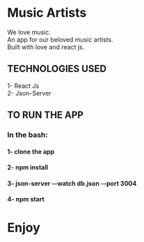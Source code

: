 # Music Artists
We love music.<br>
An app for our beloved music artists.<br>
Built with love and react js.<br>

## TECHNOLOGIES USED
1- React Js<br>
2- Json-Server<br>


## TO RUN THE APP

### In the bash: 
#### 1- clone the app
#### 2- npm install 
#### 3- json-server --watch db.json --port 3004
#### 4- npm start

# Enjoy
